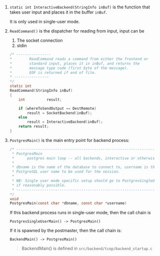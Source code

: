 1. `static int InteractiveBackend(StringInfo inBuf)` is the function that takes user 
   input and places it in the buffer `inBuf`.

   It is only used in single-user mode.

2. `ReadCommand()` is the dispatcher for reading from input, input can be

   1. The socket connection
   2. stdin


   ```c
   /* ----------------
   *		ReadCommand reads a command from either the frontend or
   *		standard input, places it in inBuf, and returns the
   *		message type code (first byte of the message).
   *		EOF is returned if end of file.
   * ----------------
   */
   static int
   ReadCommand(StringInfo inBuf)
   {
       int			result;

       if (whereToSendOutput == DestRemote)
           result = SocketBackend(inBuf);
       else
           result = InteractiveBackend(inBuf);
       return result;
   }
   ```

3. `PostgresMain()` is the main entry point for backend process:

   ```c
   /* ----------------------------------------------------------------
    * PostgresMain
    *	   postgres main loop -- all backends, interactive or otherwise loop here
    *
    * dbname is the name of the database to connect to, username is the
    * PostgreSQL user name to be used for the session.
    *
    * NB: Single user mode specific setup should go to PostgresSingleUserMain()
    * if reasonably possible.
    * ----------------------------------------------------------------
   */
   void
   PostgresMain(const char *dbname, const char *username)
   ```

   If this backend process runs in single-user mode, then the call chain is 
   
   ```
   PostgresSingleUserMain() -> PostgresMain()
   ```

   If it is spawned by the postmaster, then the call chain is:


   ```
   BackendMain() -> PostgresMain()
   ```

   > BackendMain() is defined in `src/backend/tcop/backend_startup.c`